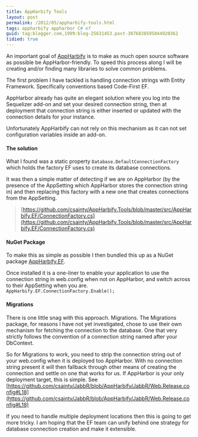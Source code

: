 ```yaml
---
title: AppHarbify Tools
layout: post
permalink: /2012/05/appharbify-tools.html
tags: appharbify appharbor C# ef
guid: tag:blogger.com,1999:blog-25631453.post-3076838595044920362
tidied: true
---
```



An important goal of [AppHarbify](http://appharbify.com) is to make as much open source software as possible be AppHarbor-friendly. To speed this process along I will be creating and/or finding many libraries to solve common problems.  

<!-- more -->

The first problem I have tackled is handling connection strings with Entity Framework. Specifically conventions based Code-First EF.  

AppHarbor already has quite an elegant solution where you log into the Sequelizer add-on and set your desired connection string, then at deployment that connection string is either inserted or updated with the connection details for your instance.  

Unfortunately AppHarbify can not rely on this mechanism as it can not set configuration variables inside an add-on.  

#### The solution

What I found was a static property `Database.DefaultConnectionFactory` which holds the factory EF uses to create its database connections.  

It was then a simple matter of detecting if we are on AppHarbor (by the presence of the AppSetting which AppHarbor stores the connection string in) and then replacing this factory with a new one that creates connections from the AppSetting.  

> [https://github.com/csainty/AppHarbify.Tools/blob/master/src/AppHarbify.EF/ConnectionFactory.cs](https://github.com/csainty/AppHarbify.Tools/blob/master/src/AppHarbify.EF/ConnectionFactory.cs)  

#### NuGet Package

To make this as simple as possible I then bundled this up as a NuGet package [AppHarbify.EF](http://nuget.org/packages/AppHarbify.EF).  

Once installed it is a one-liner to enable your application to use the connection string in web.config when not on AppHarbor, and switch across to their AppSetting when you are.  
 `AppHarbify.EF.ConnectionFactory.Enable();`

#### Migrations

There is one little snag with this approach. Migrations. The Migrations package, for reasons I have not yet investigated, chose to use their own mechanism for fetching the connection to the database. One that very strictly follows the convention of a connection string named after your DbContext.  

So for Migrations to work, you need to strip the connection string out of your web.config when it is deployed too AppHarbor. With no connection string present it will then fallback through other means of creating the connection and settle on one that works for us. If AppHarbor is your only deployment target, this is simple. See [https://github.com/csainty/JabbR/blob/AppHarbify/JabbR/Web.Release.config#L18](https://github.com/csainty/JabbR/blob/AppHarbify/JabbR/Web.Release.config#L18)  

If you need to handle multiple deployment locations then this is going to get more tricky. I am hoping that the EF team can unify behind one strategy for database connection creation and make it extensible.  
